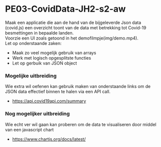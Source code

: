 # PE03-CovidData-JH2-s2-aw
Maak een applicatie die aan de hand van de bijgeleverde Json data (covid.js) een overzicht toont van de data met betrekking tot Covid-19 besmettingen in bepaalde landen.<br/> Voorzie een UI zoals getoond in het demofilmpje(img/demo.mp4).<br/>
Let op onderstaande zaken:
* Maak zo veel mogelijk gebruik van arrays
* Werk met logisch opgesplitste functies
* Let op gerbuik van JSON object

### Mogelijke uitbreiding
Wie extra wil oefenen kan gebruik maken van onderstaande links om de JSON data effectief binnen te halen via een API call.
* https://api.covid19api.com/summary
### Nog mogelijker uitbreiding
Wie echt ver wil gaan kan proberen om de data te visualiseren door middel van een javascript chart
* https://www.chartjs.org/docs/latest/


